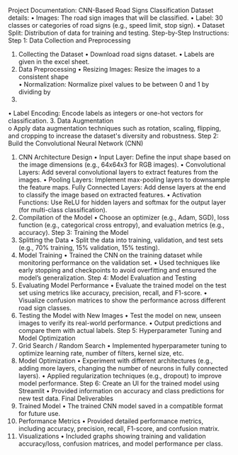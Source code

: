 Project Documentation: CNN-Based Road Signs Classification 
Dataset details: 
• Images: The road sign images that will be classified. 
• Label: 30 classes or categories of road signs (e.g., speed limit, stop sign). 
• Dataset Split: Distribution of data for training and testing. 
Step-by-Step Instructions: 
Step 1: Data Collection and Preprocessing 
1. Collecting the Dataset 
• Download road signs dataset. 
• Labels are given in the excel sheet. 
2. Data Preprocessing 
• Resizing Images: Resize the images to a consistent shape  
• Normalization: Normalize pixel values to be between 0 and 1 by dividing by 
255. 
• Label Encoding: Encode labels as integers or one-hot vectors for 
classification. 
3. Data Augmentation  
o Apply data augmentation techniques such as rotation, scaling, flipping, and 
cropping to increase the dataset's diversity and robustness. 
Step 2: Build the Convolutional Neural Network (CNN) 
1. CNN Architecture Design 
• Input Layer: Define the input shape based on the image dimensions (e.g., 
64x64x3 for RGB images). 
• Convolutional Layers: Add several convolutional layers to extract features 
from the images. 
• Pooling Layers: Implement max-pooling layers to downsample the feature 
maps.
Fully Connected Layers: Add dense layers at the end to classify the image 
based on extracted features. 
• Activation Functions: Use ReLU for hidden layers and softmax for the output 
layer (for multi-class classification). 
2. Compilation of the Model 
• Choose an optimizer (e.g., Adam, SGD), loss function (e.g., categorical cross
entropy), and evaluation metrics (e.g., accuracy). 
Step 3: Training the Model 
1. Splitting the Data 
• Split the data into training, validation, and test sets (e.g., 70% training, 15% 
validation, 15% testing). 
2. Model Training 
• Trained the CNN on the training dataset while monitoring performance on the 
validation set. 
• Used techniques like early stopping and checkpoints to avoid overfitting and 
ensured the model’s generalization. 
Step 4: Model Evaluation and Testing 
1. Evaluating Model Performance 
• Evaluate the trained model on the test set using metrics like accuracy, 
precision, recall, and F1-score. 
• Visualize confusion matrices to show the performance across different road 
sign classes. 
2. Testing the Model with New Images 
• Test the model on new, unseen images to verify its real-world performance. 
• Output predictions and compare them with actual labels. 
Step 5: Hyperparameter Tuning and Model Optimization 
1. Grid Search / Random Search 
• Implemented hyperparameter tuning to optimize learning rate, number of filters, 
kernel size, etc. 
2. Model Optimization 
• Experiment with different architectures (e.g., adding more layers, changing the 
number of neurons in fully connected layers). 
• Applied regularization techniques (e.g., dropout) to improve model 
performance. 
Step 6: Create an UI for the trained model using Streamlit 
• Provided information on accuracy and class predictions for new test data. 
Final Deliverables 
1. Trained Model 
• The trained CNN model saved in a compatible format for future use. 
2. Performance Metrics 
• Provided detailed performance metrics, including accuracy, precision, recall, 
F1-score, and confusion matrix. 
3. Visualizations 
• Included graphs showing training and validation accuracy/loss, confusion 
matrices, and model performance per class.
